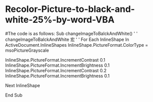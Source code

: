 # Recolor-Picture-to-black-and-white-25%-by-word-VBA

#The code is as follows: 
Sub changeImageToBalckAndWhite()
'
' changeImageToBalckAndWhite 宏
'
'
For Each InlineShape In ActiveDocument.InlineShapes
InlineShape.PictureFormat.ColorType = msoPictureGrayscale

InlineShape.PictureFormat.IncrementContrast 0.1
InlineShape.PictureFormat.IncrementBrightness 0.1
InlineShape.PictureFormat.IncrementContrast 0.2
InlineShape.PictureFormat.IncrementBrightness 0.1

Next InlineShape


End Sub 
